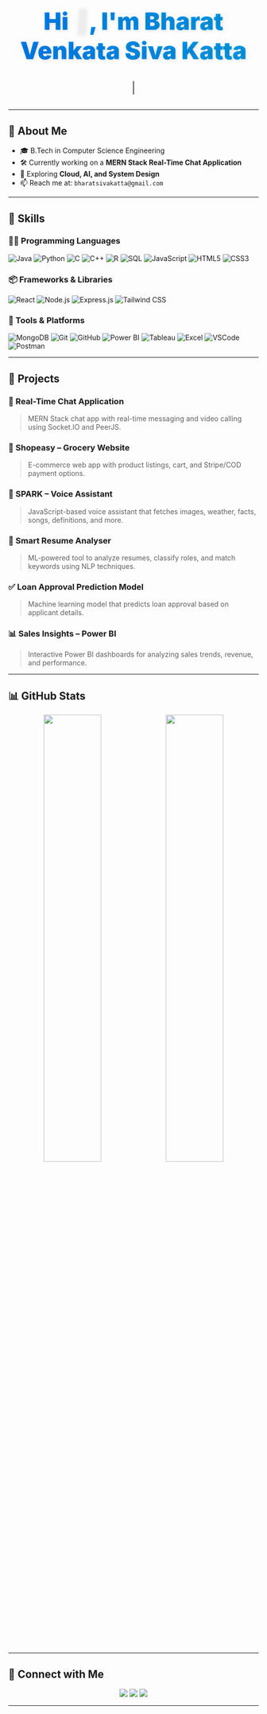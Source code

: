 <!-- 👋 Animated Welcome -->
<h1 align="center" style="
  font-weight: 900;
  font-size: 3rem;
  background: linear-gradient(270deg, #007CF0, #00DFD8, #007CF0);
  background-size: 600% 600%;
  -webkit-background-clip: text;
  -webkit-text-fill-color: transparent;
  animation: gradientShift 6s ease infinite;
  text-shadow: 2px 2px 7px rgba(0,0,0,0.1);">
  Hi <span class="wave">👋</span>, I'm Bharat Venkata Siva Katta
</h1>

<h3 align="center" class="typing-text">
  A passionate Data Scientist & Full Stack Developer from India
</h3>

---

## 🧠 About Me
- 🎓 B.Tech in Computer Science Engineering  
- 🛠️ Currently working on a **MERN Stack Real-Time Chat Application**
- 🌱 Exploring **Cloud, AI, and System Design**
- 📫 Reach me at: `bharatsivakatta@gmail.com`

---

## 🚀 Skills

### 🧑‍💻 Programming Languages
![Java](https://img.shields.io/badge/Java-orange?logo=java&logoColor=white)
![Python](https://img.shields.io/badge/Python-3776AB?logo=python&logoColor=white)
![C](https://img.shields.io/badge/C-00599C?logo=c&logoColor=white)
![C++](https://img.shields.io/badge/C++-00599C?logo=c%2B%2B&logoColor=white)
![R](https://img.shields.io/badge/R-276DC3?logo=r&logoColor=white)
![SQL](https://img.shields.io/badge/SQL-4479A1?logo=sqlite&logoColor=white)
![JavaScript](https://img.shields.io/badge/JavaScript-F7DF1E?logo=javascript&logoColor=black)
![HTML5](https://img.shields.io/badge/HTML5-E34F26?logo=html5&logoColor=white)
![CSS3](https://img.shields.io/badge/CSS3-1572B6?logo=css3&logoColor=white)

### 📦 Frameworks & Libraries
![React](https://img.shields.io/badge/React-61DAFB?logo=react&logoColor=black)
![Node.js](https://img.shields.io/badge/Node.js-339933?logo=node.js&logoColor=white)
![Express.js](https://img.shields.io/badge/Express.js-000000?logo=express&logoColor=white)
![Tailwind CSS](https://img.shields.io/badge/Tailwind_CSS-38B2AC?logo=tailwind-css&logoColor=white)

### 🧰 Tools & Platforms
![MongoDB](https://img.shields.io/badge/MongoDB-47A248?logo=mongodb&logoColor=white)
![Git](https://img.shields.io/badge/Git-F05032?logo=git&logoColor=white)
![GitHub](https://img.shields.io/badge/GitHub-181717?logo=github&logoColor=white)
![Power BI](https://img.shields.io/badge/PowerBI-F2C811?logo=powerbi&logoColor=black)
![Tableau](https://img.shields.io/badge/Tableau-E97627?logo=tableau&logoColor=white)
![Excel](https://img.shields.io/badge/Excel-217346?logo=microsoft-excel&logoColor=white)
![VSCode](https://img.shields.io/badge/VS_Code-007ACC?logo=visual-studio-code&logoColor=white)
![Postman](https://img.shields.io/badge/Postman-FF6C37?logo=postman&logoColor=white)

---

## 💼 Projects

### 🔴 Real-Time Chat Application
> MERN Stack chat app with real-time messaging and video calling using Socket.IO and PeerJS.

### 🛒 Shopeasy – Grocery Website
> E-commerce web app with product listings, cart, and Stripe/COD payment options.

### 🎤 SPARK – Voice Assistant
> JavaScript-based voice assistant that fetches images, weather, facts, songs, definitions, and more.

### 📄 Smart Resume Analyser
> ML-powered tool to analyze resumes, classify roles, and match keywords using NLP techniques.

### ✅ Loan Approval Prediction Model
> Machine learning model that predicts loan approval based on applicant details.

### 📊 Sales Insights – Power BI
> Interactive Power BI dashboards for analyzing sales trends, revenue, and performance.

---

## 📊 GitHub Stats

<p align="center">
  <img src="https://github-readme-stats.vercel.app/api?username=bharatsivakatta&show_icons=true&theme=tokyonight" width="48%" />
  <img src="https://github-readme-streak-stats.herokuapp.com/?user=bharatsivakatta&theme=tokyonight" width="48%" />
</p>

---

## 🔗 Connect with Me

<p align="center">
  <a href="mailto:bharatsivakatta@gmail.com"><img src="https://img.shields.io/badge/Email-D14836?logo=gmail&logoColor=white" /></a>
  <a href="https://linkedin.com/in/bharatsivakatta"><img src="https://img.shields.io/badge/LinkedIn-0077B5?logo=linkedin&logoColor=white" /></a>
  <a href="https://github.com/bharatsivakatta"><img src="https://img.shields.io/badge/GitHub-181717?logo=github&logoColor=white" /></a>
</p>

---

<!-- ✨ Animation CSS for waving emoji -->
<style>
  @keyframes wave {
    0%, 60%, 100% { transform: rotate(0deg); }
    15% { transform: rotate(14deg); }
    30% { transform: rotate(-8deg); }
    45% { transform: rotate(14deg); }
  }

  .wave {
    display: inline-block;
    transform-origin: 70% 70%;
    animation: wave 2s infinite;
  }

  @keyframes gradientShift {
    0% { background-position: 0% 50%; }
    50% { background-position: 100% 50%; }
    100% { background-position: 0% 50%; }
  }

  .typing-text {
    width: fit-content;
    margin: 0 auto;
    border-right: 2px solid;
    white-space: nowrap;
    overflow: hidden;
    animation: typing 4s steps(40, end), blink .75s step-end infinite;
    font-weight: 600;
    font-size: 1.4rem;
    color: #555;
    margin-bottom: 30px;
  }

  @keyframes typing {
    from { width: 0 }
    to { width: 100% }
  }

  @keyframes blink {
    50% { border-color: transparent }
  }
</style>
